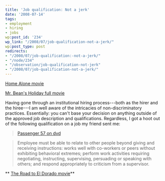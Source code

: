 ```yaml
---
title: 'Job qualification: Not a jerk'
date: '2008-07-14'
tags:
- employment
- hiring
- jobs
wp:post_id: '234'
wp_link: "/2008/07/job-qualification-not-a-jerk/"
wp:post_type: post
redirects:
- "/2008/07/job-qualification:-not-a-jerk/"
- "/node/234"
- "/observation/job-qualification-not-jerk"
- "/2008/07/job-qualification-not-a-jerk/"
---
```


[Home Alone movie](http://www.womeningreen.org/?home_alone)

[Mr. Bean's Holiday full movie](http://www.centralbasin.org/blog/?mr_bean_s_holiday)

Having gone through an institutional hiring process---both as the hirer and the hiree---I am well aware of the intricacies of non-discriminatory practices. Essentially: you can't base your decision on anything outside of the approved job description and qualifications. Regardless, I got a hoot out of the following qualification on a job my friend sent me:

>

>

> [Passenger 57 on dvd](http://utero.pe/?passenger_57)

> Employee must be able to relate to other people beyond giving and receiving instructions: works well with co-workers or peers without exhibiting behavioral extremes; perform work activities requiring negotiating, instructing, supervising, persuading or speaking with others; and respond appropriately to criticism from a supervisor.

** [The Road to El Dorado movie](http://utero.pe/?the_road_to_el_dorado)**
